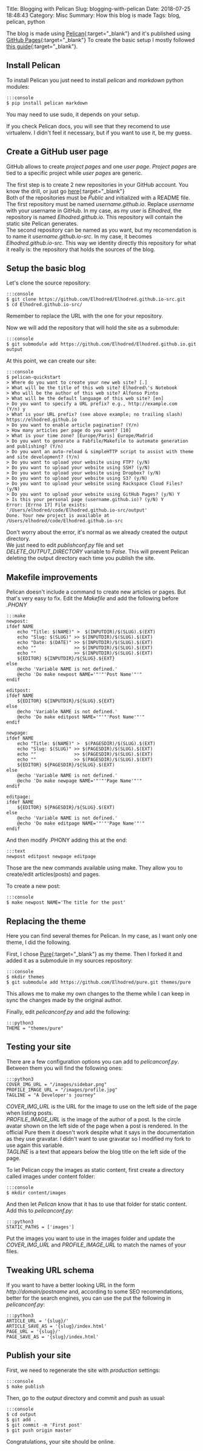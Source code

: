 Title: Blogging with Pelican
Slug: blogging-with-pelican
Date: 2018-07-25 18:48:43
Category: Misc
Summary: How this blog is made
Tags: blog, pelican, python

The blog is made using [Pelican](https://blog.getpelican.com){:target="_blank"} and it's published using [GitHub Pages](https://pages.github.com){:target="_blank"}
To create the basic setup I mostly followed [this guide](https://fedoramagazine.org/make-github-pages-blog-with-pelican/){:target="_blank"}.

## Install Pelican
To install Pelican you just need to install *pelican* and *markdown* python modules:

	:::console
	$ pip install pelican markdown

You may need to use sudo, it depends on your setup.

If you check Pelican docs, you will see that they recomend to use virtualenv. I didn't feel it necessary, but if you want to use it, be my guess.

## Create a GitHub user page
GitHub allows to create *project pages* and one *user page*. *Project pages* are tied to a specific project while *user pages* are generic.

The first step is to create 2 new repositories in your GitHub account. You know the drill, or just go [here](https://github.com/new){:target="_blank"}  
Both of the repositories must be *Public* and initialized with a README file.  
The first repository must be named *username.github.io*. Replace *username* with your username in GitHub. In my case, as my user is *Elhodred*, the repository is named *Elhodred.github.io*. This repository will contain the static site Pelican generates.  
The second repository can be named as you want, but my recomendation is to name it *username.github.io-src*. In my case, it becomes *Elhodred.github.io-src*. This way we identity directly this repository for what it really is: the repository that holds the sources of the blog.

## Setup the basic blog
Let's clone the source repository:

	:::console
	$ git clone https://github.com/Elhodred/Elhodred.github.io-src.git
	$ cd Elhodred.github.io-src/

Remember to replace the URL with the one for your repository.

Now we will add the repository that will hold the site as a submodule:

	:::console
	$ git submodule add https://github.com/Elhodred/Elhodred.github.io.git output

At this point, we can create our site:

	:::console
	$ pelican-quickstart
	> Where do you want to create your new web site? [.]
	> What will be the title of this web site? Elhodred\'s Notebook
	> Who will be the author of this web site? Alfonso Pinto
	> What will be the default language of this web site? [en]
	> Do you want to specify a URL prefix? e.g., http://example.com   (Y/n) y
	> What is your URL prefix? (see above example; no trailing slash) https://elhodred.github.io
	> Do you want to enable article pagination? (Y/n)
	> How many articles per page do you want? [10]
	> What is your time zone? [Europe/Paris] Europe/Madrid
	> Do you want to generate a Fabfile/Makefile to automate generation and publishing? (Y/n)
	> Do you want an auto-reload & simpleHTTP script to assist with theme and site development? (Y/n)
	> Do you want to upload your website using FTP? (y/N)
	> Do you want to upload your website using SSH? (y/N)
	> Do you want to upload your website using Dropbox? (y/N)
	> Do you want to upload your website using S3? (y/N)
	> Do you want to upload your website using Rackspace Cloud Files? (y/N)
	> Do you want to upload your website using GitHub Pages? (y/N) Y
	> Is this your personal page (username.github.io)? (y/N) Y
	Error: [Errno 17] File exists: '/Users/elhodred/code/Elhodred.github.io-src/output'
	Done. Your new project is available at /Users/elhodred/code/Elhodred.github.io-src

Don't worry about the error, it's normal as we already created the output directory.  
We just need to edit *publishconf.py* file and set *DELETE_OUTPUT_DIRECTORY* variable to *False*. This will prevent Pelican deleting the output directory each time you publish the site.

## Makefile improvements
Pelican doesn't include a command to create new articles or pages. But that's very easy to fix. Edit the *Makefile* and add the following before *.PHONY*

	:::make
	newpost:
	ifdef NAME
		echo "Title: $(NAME)" >  $(INPUTDIR)/$(SLUG).$(EXT)
		echo "Slug: $(SLUG)" >> $(INPUTDIR)/$(SLUG).$(EXT)
		echo "Date: $(DATE)" >> $(INPUTDIR)/$(SLUG).$(EXT)
		echo ""              >> $(INPUTDIR)/$(SLUG).$(EXT)
		echo ""              >> $(INPUTDIR)/$(SLUG).$(EXT)
		${EDITOR} ${INPUTDIR}/${SLUG}.${EXT}
	else
		@echo 'Variable NAME is not defined.'
		@echo 'Do make newpost NAME='"'"'Post Name'"'"
	endif

	editpost:
	ifdef NAME
		${EDITOR} ${INPUTDIR}/${SLUG}.${EXT}
	else
		@echo 'Variable NAME is not defined.'
		@echo 'Do make editpost NAME='"'"'Post Name'"'"
	endif

	newpage:
	ifdef NAME
		echo "Title: $(NAME)" >  $(PAGESDIR)/$(SLUG).$(EXT)
		echo "Slug: $(SLUG)" >> $(PAGESDIR)/$(SLUG).$(EXT)
		echo ""              >> $(PAGESDIR)/$(SLUG).$(EXT)
		echo ""              >> $(PAGESDIR)/$(SLUG).$(EXT)
		${EDITOR} ${PAGESDIR}/${SLUG}.$(EXT)
	else
		@echo 'Variable NAME is not defined.'
		@echo 'Do make newpage NAME='"'"'Page Name'"'"
	endif

	editpage:
	ifdef NAME
		${EDITOR} ${PAGESDIR}/${SLUG}.$(EXT)
	else
		@echo 'Variable NAME is not defined.'
		@echo 'Do make editpage NAME='"'"'Page Name'"'"
	endif

And then modify .PHONY adding this at the end:

	:::text
	newpost editpost newpage editpage

Those are the new commands available using make. They allow you to create/edit articles(posts) and pages.

To create a new post:

	:::console
	$ make newpost NAME='The title for the post'

## Replacing the theme
Here you can find several themes for Pelican. In my case, as I want only one theme, I did the following.

First, I chose [Pure](https://github.com/PurePelicanTheme/pure/){:target="_blank"} as my theme. Then I forked it and added it as a submodule in my sources repository:

	:::console
	$ mkdir themes
	$ git submodule add https://github.com/Elhodred/pure.git themes/pure

This allows me to make my own changes to the theme while I can keep in sync the changes made by the original author.

Finally, edit *pelicanconf.py* and add the following:

	:::python3
	THEME = "themes/pure"

## Testing your site
There are a few configuration options you can add to *pelicanconf.py*. Between them you will find the following ones:

	:::python3
	COVER_IMG_URL = "/images/sidebar.png"
	PROFILE_IMAGE_URL = "/images/profile.jpg"
	TAGLINE = "A Developer's journey"

*COVER_IMG_URL* is the URL for the image to use on the left side of the page when listing posts.  
*PROFILE_IMAGE_URL* is the image of the author of a post. Is the circle avatar shown on the left side of the page when a post is rendered. In the official Pure them it doesn't work despite what it says in the documentation as they use gravatar. I didn't want to use gravatar so I modified my fork to use again this variable.  
*TAGLINE* is a text that appears below the blog title on the left side of the page.

To let Pelican copy the images as static content, first create a directory called images under content folder:

	:::console
	$ mkdir content/images

And then let *Pelican* know that it has to use that folder for static content. Add this to *pelicanconf.py*:

	:::python3
	STATIC_PATHS = ['images']

Put the images you want to use in the images folder and update the *COVER_IMG_URL* and *PROFILE_IMAGE_URL* to match the names of your files.

## Tweaking URL schema
If you want to have a better looking URL in the form *http://domain/postname* and, according to some SEO recomendations, better for the search engines, you can use the put the following in *pelicanconf.py*:

	:::python3
	ARTICLE_URL = '{slug}/'
	ARTICLE_SAVE_AS = '{slug}/index.html'
	PAGE_URL = '{slug}/'
	PAGE_SAVE_AS = '{slug}/index.html'

## Publish your site
First, we need to regenerate the site with *production* settings:

	:::console
	$ make publish

Then, go to the *output* directory and commit and push as usual:

	:::console
	$ cd output
	$ git add .
	$ git commit -m 'First post'
	$ git push origin master

Congratulations, your site should be online.
